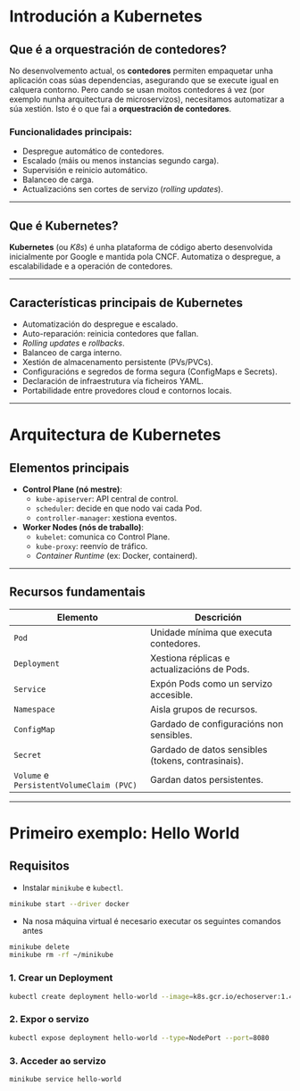 
# Introdución a Kubernetes

## Que é a orquestración de contedores?

No desenvolvemento actual, os **contedores** permiten empaquetar unha aplicación coas súas dependencias, asegurando que se execute igual en calquera contorno. Pero cando se usan moitos contedores á vez (por exemplo nunha arquitectura de microservizos), necesitamos automatizar a súa xestión. Isto é o que fai a **orquestración de contedores**.

### Funcionalidades principais:
- Despregue automático de contedores.
- Escalado (máis ou menos instancias segundo carga).
- Supervisión e reinicio automático.
- Balanceo de carga.
- Actualizacións sen cortes de servizo (*rolling updates*).

---

## Que é Kubernetes?

**Kubernetes** (ou *K8s*) é unha plataforma de código aberto desenvolvida inicialmente por Google e mantida pola CNCF. Automatiza o despregue, a escalabilidade e a operación de contedores.

---

## Características principais de Kubernetes

- Automatización do despregue e escalado.
- Auto-reparación: reinicia contedores que fallan.
- *Rolling updates* e *rollbacks*.
- Balanceo de carga interno.
- Xestión de almacenamento persistente (PVs/PVCs).
- Configuracións e segredos de forma segura (ConfigMaps e Secrets).
- Declaración de infraestrutura vía ficheiros YAML.
- Portabilidade entre provedores cloud e contornos locais.

---

# Arquitectura de Kubernetes

## Elementos principais

- **Control Plane (nó mestre)**:
  - `kube-apiserver`: API central de control.
  - `scheduler`: decide en que nodo vai cada Pod.
  - `controller-manager`: xestiona eventos.
- **Worker Nodes (nós de traballo)**:
  - `kubelet`: comunica co Control Plane.
  - `kube-proxy`: reenvío de tráfico.
  - *Container Runtime* (ex: Docker, containerd).

---

## Recursos fundamentais

| Elemento | Descrición |
|----------|------------|
| `Pod` | Unidade mínima que executa contedores. |
| `Deployment` | Xestiona réplicas e actualizacións de Pods. |
| `Service` | Expón Pods como un servizo accesible. |
| `Namespace` | Aisla grupos de recursos. |
| `ConfigMap` | Gardado de configuracións non sensibles. |
| `Secret` | Gardado de datos sensibles (tokens, contrasinais). |
| `Volume` e `PersistentVolumeClaim (PVC)` | Gardan datos persistentes. |

---

# Primeiro exemplo: Hello World

## Requisitos

- Instalar `minikube` e `kubectl`.

```bash
minikube start --driver docker
```
- Na nosa máquina virtual é necesario executar os seguintes comandos antes

```bash
minikube delete
minikube rm -rf ~/minikube
```

### 1. Crear un Deployment

```bash
kubectl create deployment hello-world --image=k8s.gcr.io/echoserver:1.4
```

### 2. Expor o servizo

```bash
kubectl expose deployment hello-world --type=NodePort --port=8080
```

### 3. Acceder ao servizo

```bash
minikube service hello-world
```

